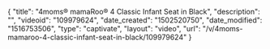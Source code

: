 {
    "title": "4moms&reg; mamaRoo&reg; 4 Classic Infant Seat in Black",
    "description": "",
    "videoid": "109979624",
    "date_created": "1502520750",
    "date_modified": "1516753506",
    "type": "captivate",
    "layout": "video",
    "url": "\/v\/4moms-mamaroo-4-classic-infant-seat-in-black\/109979624"
}